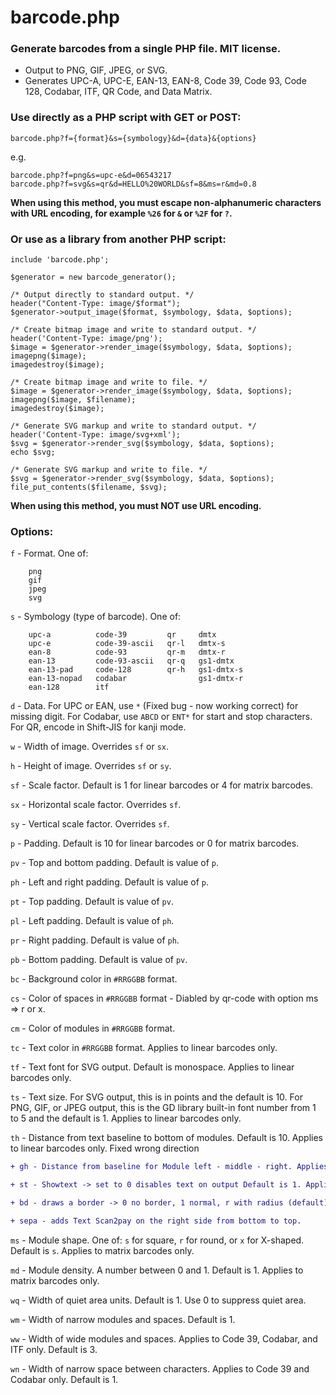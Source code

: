 # barcode.php

### Generate barcodes from a single PHP file. MIT license.

  * Output to PNG, GIF, JPEG, or SVG.
  * Generates UPC-A, UPC-E, EAN-13, EAN-8, Code 39, Code 93, Code 128, Codabar, ITF, QR Code, and Data Matrix.

### Use directly as a PHP script with GET or POST:

```
barcode.php?f={format}&s={symbology}&d={data}&{options}
```

e.g.

```
barcode.php?f=png&s=upc-e&d=06543217
barcode.php?f=svg&s=qr&d=HELLO%20WORLD&sf=8&ms=r&md=0.8
```

**When using this method, you must escape non-alphanumeric characters with URL encoding, for example `%26` for `&` or `%2F` for `?`.**

### Or use as a library from another PHP script:

```
include 'barcode.php';

$generator = new barcode_generator();

/* Output directly to standard output. */
header("Content-Type: image/$format");
$generator->output_image($format, $symbology, $data, $options);

/* Create bitmap image and write to standard output. */
header('Content-Type: image/png');
$image = $generator->render_image($symbology, $data, $options);
imagepng($image);
imagedestroy($image);

/* Create bitmap image and write to file. */
$image = $generator->render_image($symbology, $data, $options);
imagepng($image, $filename);
imagedestroy($image);

/* Generate SVG markup and write to standard output. */
header('Content-Type: image/svg+xml');
$svg = $generator->render_svg($symbology, $data, $options);
echo $svg;

/* Generate SVG markup and write to file. */
$svg = $generator->render_svg($symbology, $data, $options);
file_put_contents($filename, $svg);
```

**When using this method, you must NOT use URL encoding.**

### Options:

`f` - Format. One of:
```
    png
    gif
    jpeg
    svg
```

`s` - Symbology (type of barcode). One of:
```
    upc-a          code-39         qr     dmtx
    upc-e          code-39-ascii   qr-l   dmtx-s
    ean-8          code-93         qr-m   dmtx-r
    ean-13         code-93-ascii   qr-q   gs1-dmtx
    ean-13-pad     code-128        qr-h   gs1-dmtx-s
    ean-13-nopad   codabar                gs1-dmtx-r
    ean-128        itf
```

`d` - Data. For UPC or EAN, use `*` (Fixed bug - now working correct) for missing digit. For Codabar, use `ABCD` or `ENT*` for start and stop characters. For QR, encode in Shift-JIS for kanji mode.

`w` - Width of image. Overrides `sf` or `sx`.

`h` - Height of image. Overrides `sf` or `sy`.

`sf` - Scale factor. Default is 1 for linear barcodes or 4 for matrix barcodes.

`sx` - Horizontal scale factor. Overrides `sf`.

`sy` - Vertical scale factor. Overrides `sf`.

`p` - Padding. Default is 10 for linear barcodes or 0 for matrix barcodes.

`pv` - Top and bottom padding. Default is value of `p`.

`ph` - Left and right padding. Default is value of `p`.

`pt` - Top padding. Default is value of `pv`.

`pl` - Left padding. Default is value of `ph`.

`pr` - Right padding. Default is value of `ph`.

`pb` - Bottom padding. Default is value of `pv`.

`bc` - Background color in `#RRGGBB` format.

`cs` - Color of spaces in `#RRGGBB` format - Diabled by qr-code with option ms => r or x.

`cm` - Color of modules in `#RRGGBB` format.

`tc` - Text color in `#RRGGBB` format. Applies to linear barcodes only.

`tf` - Text font for SVG output. Default is monospace. Applies to linear barcodes only.

`ts` - Text size. For SVG output, this is in points and the default is 10. For PNG, GIF, or JPEG output, this is the GD library built-in font number from 1 to 5 and the default is 1. Applies to linear barcodes only.

`th` - Distance from text baseline to bottom of modules. Default is 10. Applies to linear barcodes only. Fixed wrong direction

```diff
+ gh - Distance from baseline for Module left - middle - right. Applies to linear barcodes (EAN + UPC) only.

+ st - Showtext -> set to 0 disables text on output Default is 1. Applies to linear barcodes only.

+ bd - draws a border -> 0 no border, 1 normal, r with radius (default).

+ sepa - adds Text Scan2pay on the right side from bottom to top.
```
`ms` - Module shape. One of: `s` for square, `r` for round, or `x` for X-shaped. Default is `s`. Applies to matrix barcodes only.

`md` - Module density. A number between 0 and 1. Default is 1. Applies to matrix barcodes only.

`wq` - Width of quiet area units. Default is 1. Use 0 to suppress quiet area.

`wm` - Width of narrow modules and spaces. Default is 1.

`ww` - Width of wide modules and spaces. Applies to Code 39, Codabar, and ITF only. Default is 3.

`wn` - Width of narrow space between characters. Applies to Code 39 and Codabar only. Default is 1.
